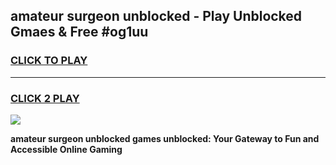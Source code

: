 
## amateur surgeon unblocked - Play Unblocked Gmaes & Free #og1uu
<h3>
<a href="https://news.freeplayer.one?title=amateur_surgeon_unblocked&ref=03M">CLICK TO PLAY</a></h3>
<hr>

<h3>
<a href="https://news.freeplayer.one?title=amateur_surgeon_unblocked&ref=03M">CLICK 2 PLAY</a>
  
</h3>

<a href="https://news.freeplayer.one?title=amateur_surgeon_unblocked&ref=03M"><img src="https://clearcache.store/games.png"></a>


**amateur surgeon unblocked games unblocked: Your Gateway to Fun and Accessible Online Gaming**
